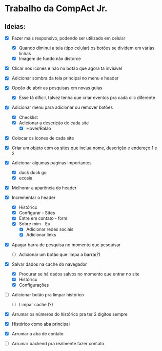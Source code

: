 # Trabalho da CompAct Jr.

## Ideias:

- [X] Fazer mais responsivo, podendo ser utilizado em celular
    - [X] Quando diminui a tela (tipo celular) os botões se dividem em várias linhas
    - [X] Imagem de fundo não distorce

- [X] Clicar nos icones e não no botão que agora ta invisível

- [X] Adicionar sombra da tela principal no menu e header

- [X] Opção de abrir as pesquisas em novas guias
    - [X] Esse tá difícil, talvez tenha que criar eventos pra cada clic diferente

- [X] Adicionar menu para adicionar ou remover botões
    - [X] Checklist
    - [X] Adicionar a descrição de cada site
        - [X] Hover/Balão

- [x] Colocar os ícones de cada site

- [x] Criar um objeto com os sites que inclua nome, descrição e endereço 1 e 2

- [X] Adicionar algumas paginas importantes
    - [X] duck duck go
    - [X] ecosia

- [X] Melhorar a aparência do header

- [X] Incrementar o header
    - [X] Histórico
    - [X] Configurar - Sites
    - [X] Entre em contato - form
    - [X] Sobre mim - Eu
        - [X] Adicionar redes sociais
        - [X] Adicionar links

- [X] Apagar barra de pesquisa no momento que pesquisar
    - [ ] Adicionar um botão que limpa a barra(?)

- [X] Salvar dados na cache do navegador
    - [X] Procurar se há dados salvos no momento que entrar no site
    - [X] Histórico
    - [X] Configurações

- [ ] Adicionar botão pra limpar histórico
    - [ ] Limpar cache (?)

- [X] Arrumar os números do histórico pra ter 2 digitos sempre

- [X] Histórico como aba principal

- [X] Arrumar a aba de contato

- [ ] Arrumar backend pra realmente fazer contato